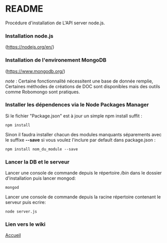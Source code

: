 # README #

Procédure d'installation de L'API server node.js.

### Installation node.js ###

 (https://nodejs.org/en/)

### Installation de l'environement MongoDB ###

 (https://www.mongodb.org/)  
  
 *note* : Certaine fonctionnalité nécessitent une base de donnée remplie, Certaines méthodes de créations de DOC sont disponibles mais des outils comme Robomongo sont pratiques.


### Installer les dépendences via le Node Packages Manager ###

 Si le fichier "Package.json" est à jour un simple npm install suffit :

```
npm install
```
Sinon il faudra installer chacun des modules manquants séparements avec le suffixe **\-\-save** si vous voulez l'inclure par default dans package.json :

```
npm install nom_du_module --save
```


### Lancer la DB et le serveur ###

Lancer une console de commande depuis le répertoire */bin* dans le dossier d'installation puis lancer mongod:
```
mongod
```
Lancer une console de commande depuis la racine répertoire contenant le serveur puis ecrire:

```
node server.js
```

### Lien vers le wiki ###
[Accueil](https://bitbucket.org/sico2015/ppe/wiki/Home)
